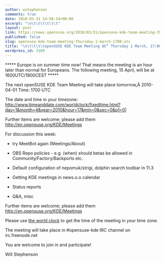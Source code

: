 ```yaml
---
author: wstephenson
comments: true
date: 2010-03-31 14:58:24+00:00
excerpt: "\n\t\t\t\t\t\t"
layout: post
link: https://news.opensuse.org/2010/03/31/opensuse-kde-team-meeting-thursday-1-march-1700-utc/
published: false
slug: opensuse-kde-team-meeting-thursday-1-march-1700-utc
title: "\n\t\t\t\topenSUSE KDE Team Meeting â€“ Thursday 1 March, 17:00 UTC\t\t"
wordpress_id: 3109
---
```

***** Europe is on summer time now!  That means the meeting is an hour later than normal for Europeans. The following meeting, 15 April, will be at 1600UTC/1800CEST *****

The next openSUSE KDE Team Meeting will take place tomorrow,Â 2010-04-01 Time: 1700 UTC

The date and time in your timezone: http://www.timeanddate.com/worldclock/fixedtime.html?day=1&month=4&year=2010&hour=17&min=0&sec=0&p1=0|

Further items are welcome; please add them http://en.opensuse.org/KDE/Meetings



For discussion this week:



	
  * try MeetBot again (Meetings/About)

	
  * OBS Repo policies - e.g. (when) should betas be allowed in Community/Factory/Backports etc.

	
  * Default configuration of nepomuk/strigi, dolphin search toolbar in 11.3

	
  * Getting KDE meetings in news.o.o calendar

	
  * Status reports

	
  * Q&A, misc


Further items are welcome; please add them http://en.opensuse.org/KDE/Meetings

Please use [the world clock](http://www.timeanddate.com/worldclock/fixedtime.html?day=1&month=4&year=2010&hour=17&min=0&sec=0&p1=0|) to get the time of the meeting in your time zone.

The meeting will take place in #opensuse-kde IRC channel on irc.freenode.net

You are welcome to join in and participate!

Will Stephenson		
